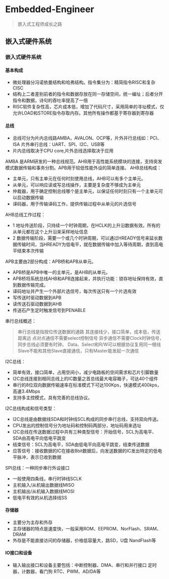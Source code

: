 # Embedded-Engineer
> 嵌入式工程师成长之路

## 嵌入式硬件系统
### 嵌入式硬件系统
#### 基本构成
  * 微处理器分冯诺依曼结构和哈弗结构。指令集分为：精简指令RISC和复杂CISC
  * 结构上二者差别前者的指令和数据存放在同一存储空间，统一编址；后者分开指令和数据，诗句的吞吐率提高了一倍
  * RISC软件复杂性高，芯片成本低，增加了代码尺寸，采用简单的寻址模式，仅允许LOAD和STORE指令存取内存。其他所有操作都基于寄存器到寄存器

#### 总线
  * 总线可分为片内总线路AMBA，AVALON、OCP等，片外并行总线如：PCI、ISA 片外串行总线：UART、SPI、I2C、USB等
  * 片内总线取决于CPU core,片外总线选择取决于应用
 
   AMBA 是ARM研发的一种总线规范。AHB用于高性能系统模块的连接，支持突发模式数据传输和事务分割。APB用于较低性能外设的简单连接。
   AHB总线构成：
   * 主单元，只有主单元在任何时刻使用总线，AHB可以有多个主单元。
   * 从单元，可以响应读或写总线操作，主要是复杂度不够成为主单元
   * 仲裁器，用于确定控制总线哪个是主单元，以保证任何时刻只有一个主单元可以启动数据传输
   * 译码器，用于传输译码工作，提供传输过程中从单元的片选信号
    
  AHB总线工作过程：
  * 1 地址传送阶段，只持续一个时钟周期，在HCLK的上升沿数据有效。所有的从单元都在这个上升沿来采样地址信息
  * 2 数据传输阶段，需要一个或几个时钟周期，可以通过HREADY信号来延长数据传输时间，当HREADY为低电平，就在数据传输中加入等待周期，直到高电平结束本次传输

  APB主要由2部分构成：APB桥和APB从单元。
  * APB桥是APB中唯一的主单元，是AHB的从单元。
  * APB桥将系统总线AHB和APB连接起来，并执行功能：锁存地址保持有效，直到数据传输完成。
  * 译码地址并产生一个外部片选信号，每次传送只有一个片选有效
  * 写传送时驱动数据到APB
  * 读传送石驱动数据到AHB
  * 传送石产生定时触发信号到PENABLE

   串行总线概述：
   > 串行总线是指按位传送数据的通路
   > 其连接线少，接口简单，成本低，传送距离远
   > 点对点通信不需要select控制信号
   > 异步通信不需要Clock时钟信号，同步总线必须要有时钟。
   > Data、Select和R/W可以根据协议复用同一根线
   > Slave不能和其他Slave直接通信，只有Master能发起一次通信
   
   I2C总线：
   * 简单有效，接口简单，占用空间小，减少电路板的空间需求和芯片引脚数量
   * I2C总线连接到相同总线上的IC数量之首总线最大电容箱子，可达40个组件
   * 串行的8位双向数据传输速率在标准模式下可达100Kps，快速模式400kps，高速3.4Mbps
   * 支持多主控模式，具有完善的总线协议。

   I2C总线构成和信号类型：
   * I2C总线是由数据线SDA和时钟线SCL构成的同步串行总线，支持双向传送。
   * CPU发出的控制信号分为地址码和控制码两部分，地址码用来选址
   * I2C总线在传送数据过程中共有三种类型信号：开始信号，SCL为高电平、SDA由高电平向低电平跳变
   * 结束信号：SCL为高电平，SDA由低电平向高电平跳变，结束传送数据
   * 应答信号：接收数据的IC在接收8bit数据后，向发送数据的IC发出特定的低电平脉冲，表示已收到数据

   SPI总线：一种同步串行外设接口
   * 一般使用四条线，串行时钟线SCLK
   * 主机输入/从机输出数据线MISO
   * 主机输出/从机输入数据线MOSI
   * 低电平有效的从机选择线SS

#### 存储器
 * 主要分为主存和外存
 * 主存储器的特点是速度快，一般采用ROM、EEPROM、NorFlash、SRAM、DRAM
 * 外存是不能直接访问的存储器，价格低容量大，路SD，U盘 NandFlash等

#### IO接口和设备
 * 输入输出接口和设备主要包括：中断控制器、DMA、串行和并行接口 定时器，计数器，看门狗 RTC、PWM、AD/DA等
